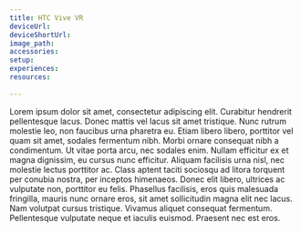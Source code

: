 ```yaml
---
title: HTC Vive VR
deviceUrl: 	
deviceShortUrl:	
image_path:	
accessories:
setup:
experiences:
resources:
 
---
```


Lorem ipsum dolor sit amet, consectetur adipiscing elit. Curabitur hendrerit pellentesque lacus. Donec mattis vel lacus sit amet tristique. Nunc rutrum molestie leo, non faucibus urna pharetra eu. Etiam libero libero, porttitor vel quam sit amet, sodales fermentum nibh. Morbi ornare consequat nibh a condimentum. Ut vitae porta arcu, nec sodales enim. Nullam efficitur ex et magna dignissim, eu cursus nunc efficitur. Aliquam facilisis urna nisl, nec molestie lectus porttitor ac. Class aptent taciti sociosqu ad litora torquent per conubia nostra, per inceptos himenaeos. Donec elit libero, ultrices ac vulputate non, porttitor eu felis. Phasellus facilisis, eros quis malesuada fringilla, mauris nunc ornare eros, sit amet sollicitudin magna elit nec lacus. Nam volutpat cursus tristique. Vivamus aliquet consequat fermentum. Pellentesque vulputate neque et iaculis euismod. Praesent nec est eros.

